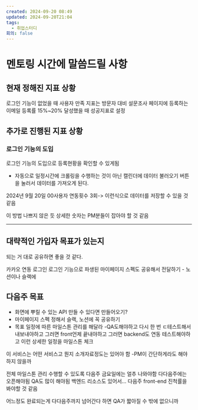 ```yaml
---
created: 2024-09-20 08:49
updated: 2024-09-20T21:04
tags:
  - 취업스터디
회의: false
---
```


# 멘토링 시간에 말씀드릴 사항
## 현재 정해진 지표 상황
로그인 기능이 없었을 때 
사용자 만족 지표는 방문자 대비 설문조사 페이지에 등록하는 이메일 등록률 15%~20% 달성했을 때 성공지표로 설정

## 추가로 진행된 지표 상황
### 로그인 기능의 도입
로그인 기능의 도입으로 등록현황을 확인할 수 있게됨

- 자동으로 일정시간에 크롤링을 수행하는 것이 아닌 캘린더에 데이터 불러오기 버튼을 눌러서 데이터를 가져오게 된다. 

2024년 9월 20일 00사용자 연동횟수 3회-> 이런식으로 데이터를 저장할 수 있을 것 같음

이 방법 나쁘지 않은 듯
상세한 숫자는 PM분들이 잡아야 할 것 같음

---
## 대략적인 가입자 목표가 있는지 
되는 거 대로 공유하면 좋을 것 같다.

카카오 연동 로그인 
로그인 기능으로 파생된 마이페이지 스펙도 공유해서 전달하기 - 노션이나 슬랙에 
## 다음주 목표
- 화면에 뿌릴 수 있는 API 만들 수 있다면 만들어오기?
- 마이페이지 스펙 정해서 슬랙, 노션에 꼭 공유하기
- 목표 일정에 따른 마일스톤 관리를 해달라 -QA도해야하고 다시 한 번 ㄷ테스트해서 내보내야하고 그러면 front언제 끝내야하고 그러면 backend도 연동 테스트해야하고 이런 상세한 일정을 마일스톤 체크


이 서비스는 어떤 서비스고 뭔지 소개자료정도는 있어야 함  -PM이 간단하게라도 해야하지 않을까

전체 마일스톤 관리 수행할 수 있도록
다음주 금요일에는 얼추 나와야함 다다음주에는 오픈해야됨
QA도 많이 해야됨 백엔드 리소스도 있어서...
다음주 front-end 진척률을 봐야할 것 같음

어느정도 완료되는게 다다음주까지 넘어간다 하면 QA가 짧아질 수 밖에 없으니까
